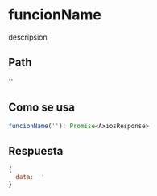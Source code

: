 # funcionName
descripsion

## Path
``

## Como se usa
```ts
funcionName(''): Promise<AxiosResponse>
```

## Respuesta
```js
{
  data: ''
}
```
